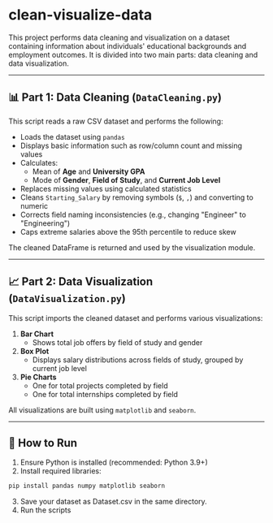 # clean-visualize-data
This project performs data cleaning and visualization on a dataset containing information about individuals' educational backgrounds and employment outcomes. It is divided into two main parts: data cleaning and data visualization.


---

## 📊 Part 1: Data Cleaning (`DataCleaning.py`)

This script reads a raw CSV dataset and performs the following:

- Loads the dataset using `pandas`
- Displays basic information such as row/column count and missing values
- Calculates:
  - Mean of **Age** and **University GPA**
  - Mode of **Gender**, **Field of Study**, and **Current Job Level**
- Replaces missing values using calculated statistics
- Cleans `Starting_Salary` by removing symbols (`$`, `,`) and converting to numeric
- Corrects field naming inconsistencies (e.g., changing "Engineer" to "Engineering")
- Caps extreme salaries above the 95th percentile to reduce skew

The cleaned DataFrame is returned and used by the visualization module.

---

## 📈 Part 2: Data Visualization (`DataVisualization.py`)

This script imports the cleaned dataset and performs various visualizations:

1. **Bar Chart**  
   - Shows total job offers by field of study and gender
2. **Box Plot**  
   - Displays salary distributions across fields of study, grouped by current job level
3. **Pie Charts**  
   - One for total projects completed by field  
   - One for total internships completed by field

All visualizations are built using `matplotlib` and `seaborn`.

---

## 🚀 How to Run

1. Ensure Python is installed (recommended: Python 3.9+)
2. Install required libraries:

```bash
pip install pandas numpy matplotlib seaborn
```
3. Save your dataset as Dataset.csv in the same directory.
4. Run the scripts
